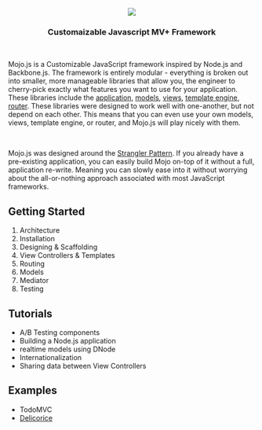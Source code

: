 
<p align="center">
  <a href="http://mojojs.com">
    <img src="https://s3.amazonaws.com/uploads.hipchat.com/12139/74559/TgjXBU1QpgjVwc0/mojo-js.png">
  </a>
  <h3 align="center">Customaizable Javascript MV+ Framework</h3>
</p>


<br />

Mojo.js is a Customizable JavaScript framework inspired by Node.js and Backbone.js. The framework is entirely modular - everything is broken out into smaller, more manageable libraries that allow you, the engineer to cherry-pick exactly what features you want to use for your application. These libraries include the [application](https://github.com/classdojo/mojo-application), [models](https://github.com/classdojo/mojo-model), [views](https://github.com/classdojo/mojo-views), [template engine](https://github.com/classdojo/mojo-paperclip), [router](https://github.com/classdojo/mojo-router). These libraries were designed to work well with one-another, but not depend on each other. This means that you can even use your own models, views, template engine, or router, and Mojo.js will play nicely with them. 

<br />

Mojo.js was designed around the [Strangler Pattern](http://martinfowler.com/bliki/StranglerApplication.html). If you already have a pre-existing application, you can easily build Mojo on-top of it without a full, application re-write. Meaning you can slowly ease into it without worrying about the all-or-nothing approach associated with most JavaScript frameworks. 





## Getting Started

1. Architecture
2. Installation
3. Designing & Scaffolding
4. View Controllers & Templates
5. Routing
6. Models
7. Mediator
8. Testing

## Tutorials

- A/B Testing components
- Building a Node.js application
- realtime models using DNode
- Internationalization
- Sharing data between View Controllers

## Examples

- TodoMVC
- [Delicorice](https://github.com/classdojo/delicorice)

